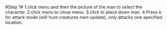 #Step 1#
1.click menu and then the picture of the man to select the character.
2.click menu to close menu.
3.click to place down man.
4.Press e for attack mode (will hunt creatures next update), only attacks one specified location.



